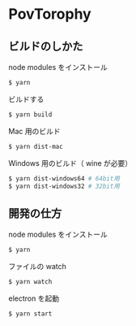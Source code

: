# PovTorophy

## ビルドのしかた

node modules をインストール

```sh
$ yarn
```

ビルドする

```sh
$ yarn build
```

Mac 用のビルド

```sh
$ yarn dist-mac
```

Windows 用のビルド（ wine が必要）

```sh
$ yarn dist-windows64 # 64bit用
$ yarn dist-windows32 # 32bit用
```

## 開発の仕方

node modules をインストール

```sh
$ yarn
```

ファイルの watch

```sh
$ yarn watch
```

electron を起動

```sh
$ yarn start
```
